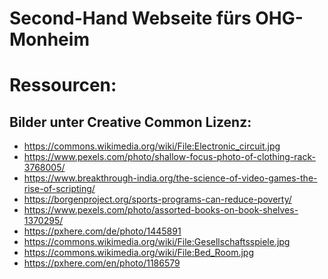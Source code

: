 # Second-Hand Webseite fürs OHG-Monheim

# Ressourcen:

## Bilder unter Creative Common Lizenz:

- https://commons.wikimedia.org/wiki/File:Electronic_circuit.jpg
- https://www.pexels.com/photo/shallow-focus-photo-of-clothing-rack-3768005/
- https://www.breakthrough-india.org/the-science-of-video-games-the-rise-of-scripting/
- https://borgenproject.org/sports-programs-can-reduce-poverty/
- https://www.pexels.com/photo/assorted-books-on-book-shelves-1370295/
- https://pxhere.com/de/photo/1445891
- https://commons.wikimedia.org/wiki/File:Gesellschaftsspiele.jpg
- https://commons.wikimedia.org/wiki/File:Bed_Room.jpg
- https://pxhere.com/en/photo/1186579

<!-- ## Sound Effekts
TODO
Message plop sound effect from <a href="https://pixabay.com/?utm_source=link-attribution&amp;utm_medium=referral&amp;utm_campaign=music&amp;utm_content=84863">Pixabay</a> -->
